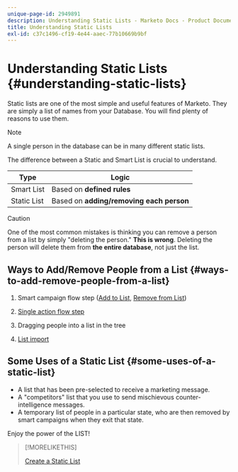 ```yaml
---
unique-page-id: 2949891
description: Understanding Static Lists - Marketo Docs - Product Documentation
title: Understanding Static Lists
exl-id: c37c1496-cf19-4e44-aaec-77b10669b9bf
---
```

# Understanding Static Lists {#understanding-static-lists}

Static lists are one of the most simple and useful features of Marketo. They are simply a list of names from your Database. You will find plenty of reasons to use them.

>[!NOTE]
>
>A single person in the database can be in many different static lists.

The difference between a Static and Smart List is crucial to understand.

| Type |Logic |
|---|---|
| Smart List |Based on **defined rules** |
| Static List |Based on **adding/removing each person** |

>[!CAUTION]
>
>One of the most common mistakes is thinking you can remove a person from a list by simply "deleting the person." **This is wrong**. Deleting the person will delete them from **the entire database**, not just the list.

## Ways to Add/Remove People from a List {#ways-to-add-remove-people-from-a-list}

1. Smart campaign flow step ([Add to List](/help/marketo/product-docs/core-marketo-concepts/smart-campaigns/flow-actions/add-to-list.md), [Remove from List](/help/marketo/product-docs/core-marketo-concepts/smart-campaigns/flow-actions/remove-from-list.md))

1. [Single action flow step](/help/marketo/product-docs/core-marketo-concepts/smart-lists-and-static-lists/using-smart-lists/run-a-single-flow-step-from-a-smart-list.md)
1. Dragging people into a list in the tree
1. [List import](/help/marketo/getting-started/quick-wins/import-a-list-of-people.md)

## Some Uses of a Static List {#some-uses-of-a-static-list}

* A list that has been pre-selected to receive a marketing message.
* A "competitors" list that you use to send mischievous counter-intelligence messages.
* A temporary list of people in a particular state, who are then removed by smart campaigns when they exit that state.

Enjoy the power of the LIST!

>[!MORELIKETHIS]
>
>[Create a Static List](/help/marketo/product-docs/core-marketo-concepts/smart-lists-and-static-lists/static-lists/create-a-static-list.md)
